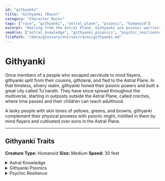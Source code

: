 ```yaml
---
id: "githyanki"
title: "Githyanki (Race)"
category: "Character Races"
tags: ["race", "githyanki", "astral plane", "psionic", "humanoid"]
excerpt: "Hailing from the Astral Plane, Githyanki are psionic warriors who escaped servitude to mind flayers, using their mental powers and knowledge of the silver void."
seeAlso: ["astral_knowledge", "githyanki_psionics", "psychic_resilience"]
filePath: "/data/glossary/entries/races/githyanki.md"
---
```

# Githyanki

Once members of a people who escaped servitude to mind flayers, githyanki split from their cousins, githzerai, and fled to the Astral Plane. In that timeless, silvery realm, githyanki honed their psionic powers and built a great city called Tu’narath. They have since spread throughout the multiverse, starting in outposts outside the Astral Plane, called creches, where time passes and their children can reach adulthood.

A lanky people with skin tones of yellows, greens, and browns, githyanki complement their physical prowess with psionic might, instilled in them by mind flayers and cultivated over eons in the Astral Plane.

---
## Githyanki Traits
**Creature Type:** <span data-term-id="humanoid" class="glossary-term-link-from-markdown">Humanoid</span>
**Size:** <span data-term-id="size" class="glossary-term-link-from-markdown">Medium</span>
**Speed:** 30 feet

<details>
  <summary>Astral Knowledge</summary>
  <div>
    <p>You can mystically access a reservoir of experiences of entities connected to the Astral Plane. Whenever you finish a long rest, you gain proficiency in one skill of your choice and with one weapon or tool of your choice. These proficiencies last until the end of your next long rest.</p>
  </div>
</details>

<details>
  <summary>Githyanki Psionics</summary>
  <div>
    <p>You know the <span data-term-id="mage_hand" class="glossary-term-link-from-markdown">Mage Hand</span> cantrip, and the hand is invisible when you cast the cantrip with this trait.</p>
    <p>Starting at 3rd level, you can cast the <span data-term-id="jump" class="glossary-term-link-from-markdown">Jump</span> spell with this trait. Starting at 5th level, you can also cast the <span data-term-id="misty_step" class="glossary-term-link-from-markdown">Misty Step</span> spell with it. Once you cast jump or misty step with this trait, you can’t cast that spell with it again until you finish a long rest. Intelligence, Wisdom, or Charisma is your spellcasting ability for these spells.</p>
  </div>
</details>

<details>
  <summary>Psychic Resilience</summary>
  <div>
    <p>You have resistance to psychic damage.</p>
  </div>
</details>
